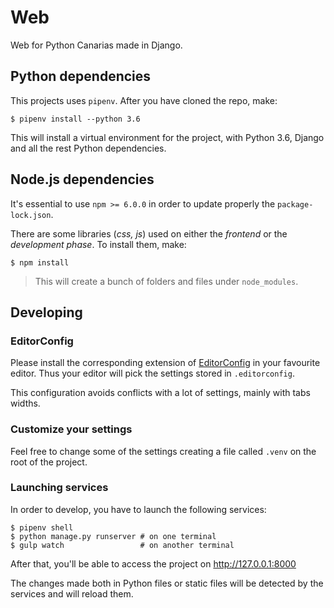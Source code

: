 # Web

Web for Python Canarias made in Django.

## Python dependencies

This projects uses `pipenv`. After you have cloned the repo, make:

~~~console
$ pipenv install --python 3.6
~~~

This will install a virtual environment for the project, with Python 3.6, Django and all the rest Python dependencies.

## Node.js dependencies

It's essential to use `npm >= 6.0.0` in order to update properly the `package-lock.json`.

There are some libraries (*css, js*) used on either the *frontend* or the *development phase*. To install them, make:

~~~console
$ npm install
~~~

> This will create a bunch of folders and files under `node_modules`.

## Developing

### EditorConfig

Please install the corresponding extension of [EditorConfig](https://editorconfig.org/) in your favourite editor. Thus your editor will pick the settings stored in `.editorconfig`.

This configuration avoids conflicts with a lot of settings, mainly with tabs widths.

### Customize your settings

Feel free to change some of the settings creating a file called `.venv` on the root of the project.

### Launching services

In order to develop, you have to launch the following services:

~~~console
$ pipenv shell
$ python manage.py runserver # on one terminal
$ gulp watch                 # on another terminal
~~~

After that, you'll be able to access the project on http://127.0.0.1:8000

The changes made both in Python files or static files will be detected by the services and will reload them.
